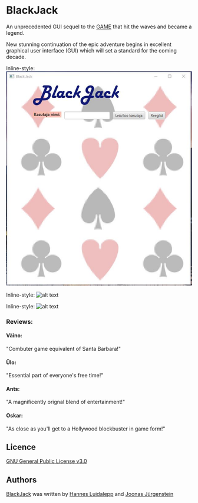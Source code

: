 # BlackJack

An unprecedented GUI sequel to the [GAME](https://github.com/luidale/commandLineBlackJack) that hit the waves and became a legend.

New stunning  continuation of the epic adventure begins in excellent graphical user interface (GUI) which will set a standard for the coming decade. 

Inline-style: 
![alt text](https://github.com/luidale/BlackJack/raw/master/figures/fig1.JPG "Pilt 1")

Inline-style: 
![alt text](https://github.com/luidale/commandLineBlackJack/tree/master/figures/fig2.JPG "Pilt 2")

Inline-style: 
![alt text](https://github.com/luidale/commandLineBlackJack/tree/master/figures/fig3.PNG "Pilt 3")


### Reviews:

#### Väino:
"Combuter game equivalent of Santa Barbara!"

#### Ülo:
"Essential part of everyone's free time!"

#### Ants:
"A magnificently orignal blend of entertainment!"

#### Oskar:
"As close as you'll get to a Hollywood blockbuster in game form!"




Licence
-------
[GNU General Public License v3.0 ](https://github.com/luidale/BlackJack/blob/master/LICENSE)

Authors
-------
[BlackJack](https://github.com/luidale/BlackJack) was written by [Hannes Luidalepp](luidale@gmail.com) and [Joonas Jürgenstein]()

